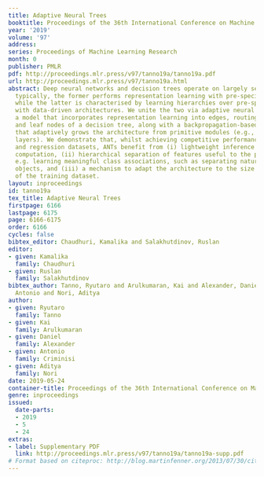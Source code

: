 ```yaml
---
title: Adaptive Neural Trees
booktitle: Proceedings of the 36th International Conference on Machine Learning
year: '2019'
volume: '97'
address: 
series: Proceedings of Machine Learning Research
month: 0
publisher: PMLR
pdf: http://proceedings.mlr.press/v97/tanno19a/tanno19a.pdf
url: http://proceedings.mlr.press/v97/tanno19a.html
abstract: Deep neural networks and decision trees operate on largely separate paradigms;
  typically, the former performs representation learning with pre-specified architectures,
  while the latter is characterised by learning hierarchies over pre-specified features
  with data-driven architectures. We unite the two via adaptive neural trees (ANTs),
  a model that incorporates representation learning into edges, routing functions
  and leaf nodes of a decision tree, along with a backpropagation-based training algorithm
  that adaptively grows the architecture from primitive modules (e.g., convolutional
  layers). We demonstrate that, whilst achieving competitive performance on classification
  and regression datasets, ANTs benefit from (i) lightweight inference via conditional
  computation, (ii) hierarchical separation of features useful to the predictive task
  e.g. learning meaningful class associations, such as separating natural vs. man-made
  objects, and (iii) a mechanism to adapt the architecture to the size and complexity
  of the training dataset.
layout: inproceedings
id: tanno19a
tex_title: Adaptive Neural Trees
firstpage: 6166
lastpage: 6175
page: 6166-6175
order: 6166
cycles: false
bibtex_editor: Chaudhuri, Kamalika and Salakhutdinov, Ruslan
editor:
- given: Kamalika
  family: Chaudhuri
- given: Ruslan
  family: Salakhutdinov
bibtex_author: Tanno, Ryutaro and Arulkumaran, Kai and Alexander, Daniel and Criminisi,
  Antonio and Nori, Aditya
author:
- given: Ryutaro
  family: Tanno
- given: Kai
  family: Arulkumaran
- given: Daniel
  family: Alexander
- given: Antonio
  family: Criminisi
- given: Aditya
  family: Nori
date: 2019-05-24
container-title: Proceedings of the 36th International Conference on Machine Learning
genre: inproceedings
issued:
  date-parts:
  - 2019
  - 5
  - 24
extras:
- label: Supplementary PDF
  link: http://proceedings.mlr.press/v97/tanno19a/tanno19a-supp.pdf
# Format based on citeproc: http://blog.martinfenner.org/2013/07/30/citeproc-yaml-for-bibliographies/
---
```

